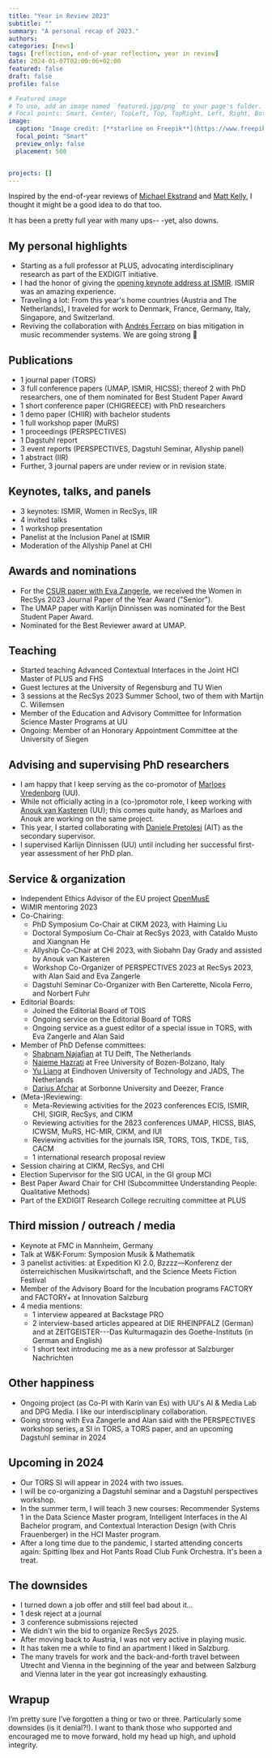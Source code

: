 ```yaml
---
title: "Year in Review 2023"
subtitle: ""
summary: "A personal recap of 2023."
authors: 
categories: [news]
tags: [reflection, end-of-year reflection, year in review]
date: 2024-01-07T02:00:06+02:00
featured: false
draft: false
profile: false

# Featured image
# To use, add an image named `featured.jpg/png` to your page's folder.
# Focal points: Smart, Center, TopLeft, Top, TopRight, Left, Right, BottomLeft, Bottom, BottomRight.
image:
  caption: "Image credit: [**starline on Freepik**](https://www.freepik.com/free-vector/minimal-line-style-2023-new-year-yellow-banner_35393919.htm#query=2023%20year%20in%20review&position=40&from_view=search&track=ais&uuid=96d841bb-0d3c-4fd1-8ab7-6fa582bbdecc)."
  focal_point: "Smart"
  preview_only: false
  placement: 500


projects: []
---
```


Inspired by the end-of-year reviews of [Michael Ekstrand](https://md.ekstrandom.net/blog/2023/12/2023) and [Matt Kelly](https://log.lab.matkelly.com/year-in-review-2023), I thought it might be a good idea to do that too.

It has been a pretty full year with many ups-- -yet, also downs.


## My personal highlights
- Starting as a full professor at PLUS, advocating interdisciplinary research as part of the EXDIGIT initiative.
- I had the honor of giving the [opening keynote address at ISMIR](/talks/kn05_ismir2023/). ISMIR was an amazing experience.
- Traveling a lot: From this year's home countries (Austria and The Netherlands), I traveled for work to Denmark, France, Germany, Italy, Singapore, and Switzerland.
- Reviving the collaboration with [Andrés Ferraro](https://scholar.google.com/citations?user=WQglBowAAAAJ) on bias mitigation in music recommender systems. We are going strong 💪


## Publications
- 1 journal paper (TORS)
- 3 full conference papers (UMAP, ISMIR, HICSS); thereof 2 with PhD researchers, one of them nominated for Best Student Paper Award
- 1 short conference paper (CHIGREECE) with PhD researchers
- 1 demo paper (CHIIR) with bachelor students
- 1 full workshop paper (MuRS)
- 1 proceedings (PERSPECTIVES)
- 1 Dagstuhl report
- 3 event reports (PERSPECTIVES, Dagstuhl Seminar, Allyship panel)
- 1 abstract (IIR)
- Further, 3 journal papers are under review or in revision state.


## Keynotes, talks, and panels 
- 3 keynotes: ISMIR, Women in RecSys, IIR
- 4 invited talks
- 1 workshop presentation
- Panelist at the Inclusion Panel at ISMIR
- Moderation of the Allyship Panel at CHI


## Awards and nominations
- For the [CSUR paper with Eva Zangerle](/publications/zangerle-2022-fevr/), we received the Women in RecSys 2023 Journal Paper of the Year Award ("Senior").
- The UMAP paper with Karlijn Dinnissen was nominated for the Best Student Paper Award.
- Nominated for the Best Reviewer award at UMAP.


## Teaching
- Started teaching Advanced Contextual Interfaces in the Joint HCI Master of PLUS and FHS
- Guest lectures at the University of Regensburg and TU Wien
- 3 sessions at the RecSys 2023 Summer School, two of them with Martijn C. Willemsen
- Member of the Education and Advisory Committee for Information Science Master Programs at UU
- Ongoing: Member of an Honorary Appointment Committee at the University of Siegen


## Advising and supervising PhD researchers
- I am happy that I keep serving as the co-promotor of [Marloes Vredenborg](https://marloesvredenborg.com) (UU).
- While not officially acting in a (co-)promotor role, I keep working with [Anouk van Kasteren](https://www.uu.nl/staff/AvanKasteren/Publications) (UU); this comes quite handy, as Marloes and Anouk are working on the same project.
- This year, I started collaborating with [Daniele Pretolesi](https://scholar.google.com/citations?user=-vmPHIUAAAAJ) (AIT) as the secondary supervisor.
- I supervised Karlijn Dinnissen (UU) until including her successful first-year assessment of her PhD plan.


## Service & organization
- Independent Ethics Advisor of the EU project [OpenMusE](https://www.openmuse.eu)
- WiMIR mentoring 2023
- Co-Chairing:
  - PhD Symposium Co-Chair at CIKM 2023, with Haiming Liu
  - Doctoral Symposium Co-Chair at RecSys 2023, with Cataldo Musto and Xiangnan He
  - Allyship Co-Chair at CHI 2023, with Siobahn Day Grady and assisted by Anouk van Kasteren
  - Workshop Co-Organizer of PERSPECTIVES 2023 at RecSys 2023, with Alan Said and Eva Zangerle 
  - Dagstuhl Seminar Co-Organizer with Ben Carterette, Nicola Ferro, and Norbert Fuhr
- Editorial Boards:
  - Joined the Editorial Board of TOIS
  - Ongoing service on the Editorial Board of TORS 
  - Ongoing service as a guest editor of a special issue in TORS, with Eva Zangerle and Alan Said
- Member of PhD Defense committees:
  - [Shabnam Najafian](https://scholar.google.com/citations?user=rE1GomgAAAAJ) at TU Delft, The Netherlands
  - [Naieme Hazrati](https://scholar.google.com/citations?user=Nii1zPUAAAAJ) at Free University of Bozen-Bolzano, Italy
  - [Yu Liang](https://yliang.me) at Eindhoven University of Technology and JADS, The Netherlands
  - [Darius Afchar](https://scholar.google.com/citations?user=YAyP5psAAAAJ) at Sorbonne University and Deezer, France
- (Meta-)Reviewing:
  - Meta-Reviewing activities for the 2023 conferences ECIS, ISMIR, CHI, SIGIR, RecSys, and CIKM
  - Reviewing activities for the 2ß23 conferences UMAP, HICSS, BIAS, ICWSM, MuRS, HC-MIR, CIKM, and IUI
  - Reviewing activities for the journals ISR, TORS, TOIS, TKDE, TiiS, CACM
  - 1 international research proposal review
- Session chairing at CIKM, RecSys, and CHI
- Election Supervisor for the SIG UCAI, in the GI group MCI
- Best Paper Award Chair for CHI (Subcommittee Understanding People: Qualitative Methods) 
- Part of the EXDIGIT Research College recruiting committee at PLUS


## Third mission / outreach / media
- Keynote at FMC in Mannheim, Germany
- Talk at W&K-Forum: Symposion Musik & Mathematik
- 3 panelist activities: at Expedition KI 2.0, Bzzzz—Konferenz der österreichischen Musikwirtschaft, and the Science Meets Fiction Festival
- Member of the Advisory Board for the Incubation programs FACTORY and FACTORY+ at Innovation Salzburg
- 4 media mentions:
  - 1 interview appeared at Backstage PRO
  - 2 interview-based articles appeared at DIE RHEINPFALZ (German) and at ZEITGEISTER---Das Kulturmagazin des Goethe-Instituts (in German and English)
  - 1 short text introducing me as a new professor at Salzburger Nachrichten

## Other happiness
- Ongoing project (as Co-PI with Karin van Es) with UU's AI & Media Lab and DPG Media. I like our interdisciplinary collaboration.
- Going strong with Eva Zangerle and Alan said with the PERSPECTIVES workshop series, a SI in TORS, a TORS paper, and an upcoming Dagstuhl seminar in 2024

## Upcoming in 2024
- Our TORS SI will appear in 2024 with two issues.
- I will be co-organizing a Dagstuhl seminar and a Dagstuhl perspectives workshop.
- In the summer term, I will teach 3 new courses: Recommender Systems 1 in the Data Science Master program, Intelligent Interfaces in the AI Bachelor program, and Contextual Interaction Design (with Chris Frauenberger) in the HCI Master program.
- After a long time due to the pandemic, I started attending concerts again: Spitting Ibex and Hot Pants Road Club Funk Orchestra. It's been a treat.

## The downsides
- I turned down a job offer and still feel bad about it...
- 1 desk reject at a journal
- 3 conference submissions rejected
- We didn't win the bid to organize RecSys 2025.
- After moving back to Austria, I was not very active in playing music.
- It has taken me a while to find an apartment I liked in Salzburg.
- The many travels for work and the back-and-forth travel between Utrecht and Vienna in the beginning of the year and between Salzburg and Vienna later in the year got increasingly exhausting.

## Wrapup
I’m pretty sure I’ve forgotten a thing or two or three. Particularly some downsides (is it denial?!). 
I want to thank those who supported and encouraged me to move forward, hold my head up high, and uphold integrity.  
